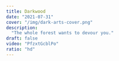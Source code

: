 ```yaml
---
title: Darkwood
date: "2021-07-31"
cover: "/img/dark-arts-cover.png"
description:
  "The whole forest wants to devour you."
draft: false
video: "PfzxtGcblPo"
ratio: "hd"
---
```

